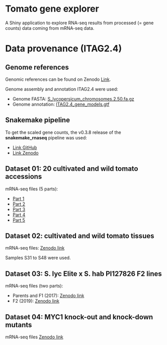 # Tomato gene explorer 

A Shiny application to explore RNA-seq results from processed (= gene counts) data coming from mRNA-seq data. 

# Data provenance (ITAG2.4)

## Genome references

Genomic references can be found on Zenodo [Link](https://zenodo.org/record/5761962). 

Genome assembly and annotation ITAG2.4 were used:  
- Genome FASTA: [S_lycopersicum_chromosomes.2.50.fa.gz](https://zenodo.org/api/files/c5778399-5188-4959-93b7-1738584c0f72/S_lycopersicum_chromosomes.2.50.fa.gz)     
- Genome annotation: [ITAG2.4_gene_models.gtf](https://zenodo.org/api/files/3e34c90f-9fce-4947-9ad3-0573572d942b/ITAG2.4_gene_models.gtf)  

## Snakemake pipeline 

To get the scaled gene counts, the v0.3.8 release of the __snakemake_rnaseq__ pipeline was used:  
- [Link GitHub](https://github.com/BleekerLab/snakemake_rnaseq/releases/tag/v0.3.8)  
- [Link Zenodo](https://doi.org/10.5281/zenodo.5547867)  


## Dataset 01: 20 cultivated and wild tomato accessions

mRNA-seq files (5 parts):  
- [Part 1](https://zenodo.org/record/3603295)  
- [Part 2](https://zenodo.org/record/3610352)  
- [Part 3](https://zenodo.org/record/3610997)  
- [Part 4](https://zenodo.org/record/3611053)  
- [Part 5](https://zenodo.org/record/3611144)  

## Dataset 02: cultivated and wild tomato tissues

mRNA-seq files: [Zenodo link](https://zenodo.org/record/4326969)

Samples S31 to S48 were used. 


## Dataset 03: S. lyc Elite x S. hab PI127826 F2 lines

mRNA-seq files (two parts):  
- Parents and F1 (2017): [Zenodo link](https://zenodo.org/record/4322913)  
- F2 (2019): [Zenodo link](https://zenodo.org/record/4491747)  

## Dataset 04: MYC1 knock-out and knock-down mutants

mRNA-seq files [Zenodo link](https://zenodo.org/record/4706910)
